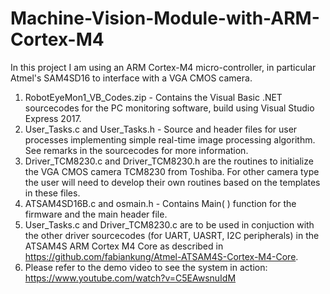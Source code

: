 # Machine-Vision-Module-with-ARM-Cortex-M4
In this project I am using an ARM Cortex-M4 micro-controller, in particular Atmel's SAM4SD16 to interface with a VGA CMOS camera.
1. RobotEyeMon1_VB_Codes.zip - Contains the Visual Basic .NET sourcecodes for the PC monitoring software, build using Visual Studio Express 2017.
2. User_Tasks.c and User_Tasks.h - Source and header files for user processes implementing simple real-time image processing algorithm.  See remarks in the sourcecodes for more information.
3. Driver_TCM8230.c and Driver_TCM8230.h are the routines to initialize the VGA CMOS camera TCM8230 from Toshiba.  For other camera type the user will need to develop their own routines based on the templates in these files.
4. ATSAM4SD16B.c and osmain.h - Contains Main( ) function for the firmware and the main header file.  
5. User_Tasks.c and Driver_TCM8230.c are to be used in conjuction with the other driver sourcecodes (for UART, UASRT, I2C peripherals) in the ATSAM4S ARM Cortex M4 Core as described in https://github.com/fabiankung/Atmel-ATSAM4S-Cortex-M4-Core.
5. Please refer to the demo video to see the system in action: https://www.youtube.com/watch?v=C5EAwsnuIdM

